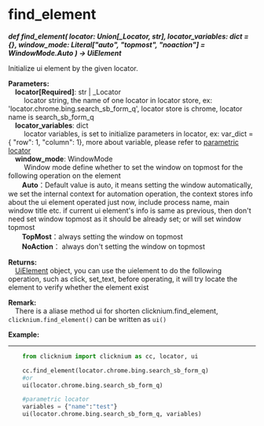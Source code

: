# find_element
***def find_element(
        locator: Union[_Locator, str],
        locator_variables: dict = {},
        window_mode: Literal["auto", "topmost", "noaction"] = WindowMode.Auto
    ) -> UiElement***  

Initialize ui element by the given locator.  

**Parameters:**  
    &emsp;**locator[Required]**: str | _Locator   
        &emsp;&emsp; locator string, the name of one locator in locator store, ex: 'locator.chrome.bing.search_sb_form_q', locator store is chrome, locator name is search_sb_form_q  
    &emsp;**locator_variables**: dict  
        &emsp;&emsp; locator variables, is set to initialize parameters in locator, ex: var_dict = { "row": 1,  "column": 1}, more about variable, please refer to [parametric locator](./doc/parametric_locator.md)  
    &emsp;**window_mode**: WindowMode  
        &emsp;&emsp; Window mode define whether to set the window on topmost for the following operation on the element  
        &emsp;&emsp;**Auto**：Default value is auto, it means setting the window automatically, we set the internal context for automation operation, the context stores info about the ui element operated just now, include process name, main window title etc. if current ui element's info is same as previous, then don't need set window topmost as it should be already set; or will set window topmost  
        &emsp;&emsp;**TopMost**：always setting the window on topmost  
        &emsp;&emsp;**NoAction**： always don't setting the window on topmost 

**Returns:**  
    &emsp;[UiElement](./doc/api/python/uielement/uielement.md) object, you can use the uielement to do the following operation, such as click, set_text, before operating, it will try locate the element to verify whether the element exist

**Remark:**  
    &emsp;There is a aliase method ui for shorten clicknium.find_element,  `clicknium.find_element()` can be written as `ui()`

**Example:**
***
```python
    from clicknium import clicknium as cc, locator, ui

    cc.find_element(locator.chrome.bing.search_sb_form_q)
    #or 
    ui(locator.chrome.bing.search_sb_form_q)

    #parametric locator
    variables = {"name":"test"}
    ui(locator.chrome.bing.search_sb_form_q, variables)
```